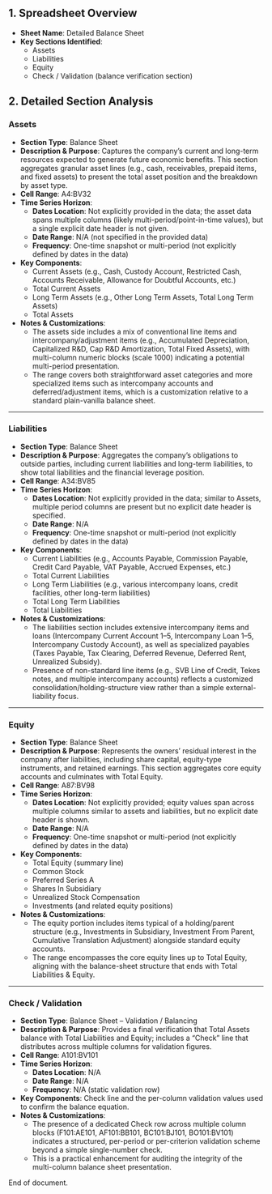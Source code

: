 ## 1. Spreadsheet Overview
- **Sheet Name**: Detailed Balance Sheet
- **Key Sections Identified**:
  - Assets
  - Liabilities
  - Equity
  - Check / Validation (balance verification section)

## 2. Detailed Section Analysis

### Assets
- **Section Type**: Balance Sheet
- **Description & Purpose**: Captures the company’s current and long-term resources expected to generate future economic benefits. This section aggregates granular asset lines (e.g., cash, receivables, prepaid items, and fixed assets) to present the total asset position and the breakdown by asset type.
- **Cell Range**: A4:BV32
- **Time Series Horizon**:
  - **Dates Location**: Not explicitly provided in the data; the asset data spans multiple columns (likely multi-period/point-in-time values), but a single explicit date header is not given.
  - **Date Range**: N/A (not specified in the provided data)
  - **Frequency**: One-time snapshot or multi-period (not explicitly defined by dates in the data)
- **Key Components**: 
  - Current Assets (e.g., Cash, Custody Account, Restricted Cash, Accounts Receivable, Allowance for Doubtful Accounts, etc.)
  - Total Current Assets
  - Long Term Assets (e.g., Other Long Term Assets, Total Long Term Assets)
  - Total Assets
- **Notes & Customizations**:
  - The assets side includes a mix of conventional line items and intercompany/adjustment items (e.g., Accumulated Depreciation, Capitalized R&D, Cap R&D Amortization, Total Fixed Assets), with multi-column numeric blocks (scale 1000) indicating a potential multi-period presentation.
  - The range covers both straightforward asset categories and more specialized items such as intercompany accounts and deferred/adjustment items, which is a customization relative to a standard plain-vanilla balance sheet.

---

### Liabilities
- **Section Type**: Balance Sheet
- **Description & Purpose**: Aggregates the company’s obligations to outside parties, including current liabilities and long-term liabilities, to show total liabilities and the financial leverage position.
- **Cell Range**: A34:BV85
- **Time Series Horizon**:
  - **Dates Location**: Not explicitly provided in the data; similar to Assets, multiple period columns are present but no explicit date header is specified.
  - **Date Range**: N/A
  - **Frequency**: One-time snapshot or multi-period (not explicitly defined by dates in the data)
- **Key Components**:
  - Current Liabilities (e.g., Accounts Payable, Commission Payable, Credit Card Payable, VAT Payable, Accrued Expenses, etc.)
  - Total Current Liabilities
  - Long Term Liabilities (e.g., various intercompany loans, credit facilities, other long-term liabilities)
  - Total Long Term Liabilities
  - Total Liabilities
- **Notes & Customizations**:
  - The liabilities section includes extensive intercompany items and loans (Intercompany Current Account 1–5, Intercompany Loan 1–5, Intercompany Custody Account), as well as specialized payables (Taxes Payable, Tax Clearing, Deferred Revenue, Deferred Rent, Unrealized Subsidy).
  - Presence of non-standard line items (e.g., SVB Line of Credit, Tekes notes, and multiple intercompany accounts) reflects a customized consolidation/holding-structure view rather than a simple external-liability focus.

---

### Equity
- **Section Type**: Balance Sheet
- **Description & Purpose**: Represents the owners’ residual interest in the company after liabilities, including share capital, equity-type instruments, and retained earnings. This section aggregates core equity accounts and culminates with Total Equity.
- **Cell Range**: A87:BV98
- **Time Series Horizon**:
  - **Dates Location**: Not explicitly provided; equity values span across multiple columns similar to assets and liabilities, but no explicit date header is shown.
  - **Date Range**: N/A
  - **Frequency**: One-time snapshot or multi-period (not explicitly defined by dates in the data)
- **Key Components**:
  - Total Equity (summary line)
  - Common Stock
  - Preferred Series A
  - Shares In Subsidiary
  - Unrealized Stock Compensation
  - Investments (and related equity positions)
- **Notes & Customizations**:
  - The equity portion includes items typical of a holding/parent structure (e.g., Investments in Subsidiary, Investment From Parent, Cumulative Translation Adjustment) alongside standard equity accounts.
  - The range encompasses the core equity lines up to Total Equity, aligning with the balance-sheet structure that ends with Total Liabilities & Equity.

---

### Check / Validation
- **Section Type**: Balance Sheet – Validation / Balancing
- **Description & Purpose**: Provides a final verification that Total Assets balance with Total Liabilities and Equity; includes a “Check” line that distributes across multiple columns for validation figures.
- **Cell Range**: A101:BV101
- **Time Series Horizon**:
  - **Dates Location**: N/A
  - **Date Range**: N/A
  - **Frequency**: N/A (static validation row)
- **Key Components**: Check line and the per-column validation values used to confirm the balance equation.
- **Notes & Customizations**:
  - The presence of a dedicated Check row across multiple column blocks (F101:AE101, AF101:BB101, BC101:BJ101, BO101:BV101) indicates a structured, per-period or per-criterion validation scheme beyond a simple single-number check.
  - This is a practical enhancement for auditing the integrity of the multi-column balance sheet presentation.

End of document.